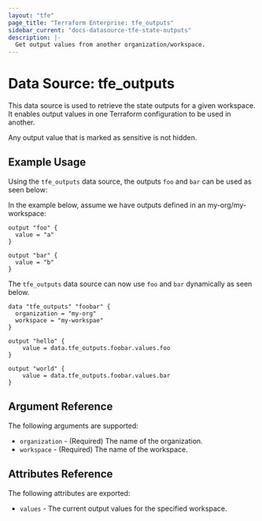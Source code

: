 ```yaml
---
layout: "tfe"
page_title: "Terraform Enterprise: tfe_outputs"
sidebar_current: "docs-datasource-tfe-state-outputs"
description: |-
  Get output values from another organization/workspace.
---
```

# Data Source: tfe_outputs

This data source is used to retrieve the state outputs for a given workspace.
It enables output values in one Terraform configuration to be used in another.

Any output value that is marked as sensitive is not hidden.

## Example Usage

Using the `tfe_outputs` data source, the outputs `foo` and `bar` can be used as seen below:

In the example below, assume we have outputs defined in an my-org/my-workspace:

```
output "foo" {
  value = "a"
}

output "bar" {
  value = "b"
}
```

The `tfe_outputs` data source can now use `foo` and `bar`
dynamically as seen below.

```hcl
data "tfe_outputs" "foobar" {
  organization = "my-org"
  workspace = "my-workspae"
}

output "hello" {
	value = data.tfe_outputs.foobar.values.foo
}

output "world" {
	value = data.tfe_outputs.foobar.values.bar
}
```

## Argument Reference

The following arguments are supported:

* `organization` - (Required) The name of the organization.
* `workspace` - (Required) The name of the workspace.

## Attributes Reference

The following attributes are exported:

* `values` - The current output values for the specified workspace.
